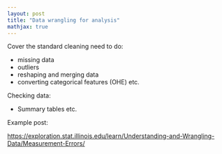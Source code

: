 ```yaml
---
layout: post
title: "Data wrangling for analysis"
mathjax: true
---
```


Cover the standard cleaning need to do:

- missing data
- outliers
- reshaping and merging data
- converting categorical features (OHE) etc.

Checking data: 
- Summary tables etc.


Example post:

https://exploration.stat.illinois.edu/learn/Understanding-and-Wrangling-Data/Measurement-Errors/ 

